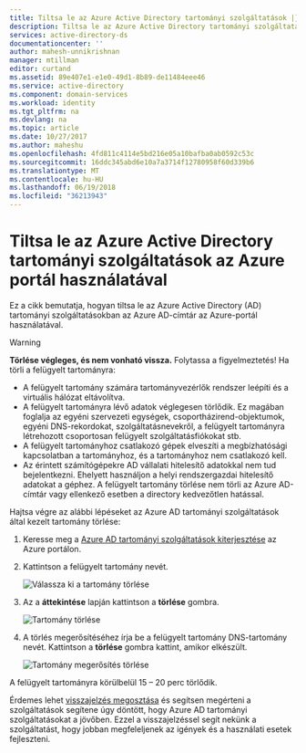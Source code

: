 ```yaml
---
title: Tiltsa le az Azure Active Directory tartományi szolgáltatások |} Microsoft Docs
description: Tiltsa le az Azure Active Directory tartományi szolgáltatások az Azure portál használatával
services: active-directory-ds
documentationcenter: ''
author: mahesh-unnikrishnan
manager: mtillman
editor: curtand
ms.assetid: 89e407e1-e1e0-49d1-8b89-de11484eee46
ms.service: active-directory
ms.component: domain-services
ms.workload: identity
ms.tgt_pltfrm: na
ms.devlang: na
ms.topic: article
ms.date: 10/27/2017
ms.author: maheshu
ms.openlocfilehash: 4fd811c4114e5bd216e05a10bafba0ab0592c53c
ms.sourcegitcommit: 16ddc345abd6e10a7a3714f12780958f60d339b6
ms.translationtype: MT
ms.contentlocale: hu-HU
ms.lasthandoff: 06/19/2018
ms.locfileid: "36213943"
---
```

# <a name="disable-azure-active-directory-domain-services-using-the-azure-portal"></a>Tiltsa le az Azure Active Directory tartományi szolgáltatások az Azure portál használatával
Ez a cikk bemutatja, hogyan tiltsa le az Azure Active Directory (AD) tartományi szolgáltatásokban az Azure AD-címtár az Azure-portál használatával.

> [!WARNING]
> **Törlése végleges, és nem vonható vissza.**
> Folytassa a figyelmeztetés! Ha törli a felügyelt tartományra:
  * A felügyelt tartomány számára tartományvezérlők rendszer leépíti és a virtuális hálózat eltávolítva.
  * A felügyelt tartományra lévő adatok véglegesen törlődik. Ez magában foglalja az egyéni szervezeti egységek, csoportházirend-objektumok, egyéni DNS-rekordokat, szolgáltatásnevekről, a felügyelt tartományra létrehozott csoportosan felügyelt szolgáltatásfiókokat stb.
  * A felügyelt tartományhoz csatlakozó gépek elveszíti a megbízhatósági kapcsolatban a tartományhoz, és a tartományhoz nem csatlakozó kell.
  * Az érintett számítógépekre AD vállalati hitelesítő adatokkal nem tud bejelentkezni. Ehelyett használjon a helyi rendszergazdai hitelesítő adatokat a géphez.
A felügyelt tartomány törlése nem törli az Azure AD-címtár vagy ellenkező esetben a directory kedvezőtlen hatással.
>

Hajtsa végre az alábbi lépéseket az Azure AD tartományi szolgáltatások által kezelt tartomány törlése:
1. Keresse meg a [Azure AD tartományi szolgáltatások kiterjesztése](https://portal.azure.com/#blade/HubsExtension/Resources/resourceType/Microsoft.AAD%2FdomainServices) az Azure portálon.
2. Kattintson a felügyelt tartomány nevét.

    ![Válassza ki a tartomány törlése](./media/getting-started/domain-services-delete-select-domain.png)

3. Az a **áttekintése** lapján kattintson a **törlése** gombra.

    ![Tartomány törlése](./media/getting-started/domain-services-delete-domain.png)

4. A törlés megerősítéséhez írja be a felügyelt tartomány DNS-tartomány nevét. Kattintson a **törlése** gombra kattint, amikor elkészült.

    ![Tartomány megerősítés törlése](./media/getting-started/domain-services-delete-domain-confirm.png)

A felügyelt tartományra körülbelül 15 – 20 perc törlődik.

Érdemes lehet [visszajelzés megosztása](active-directory-ds-contact-us.md) és segítsen megérteni a szolgáltatások segítene úgy döntött, hogy Azure AD tartományi szolgáltatásokat a jövőben. Ezzel a visszajelzéssel segít nekünk a szolgáltatást, hogy jobban megfeleljenek az igények és a használati esetek fejleszteni.
